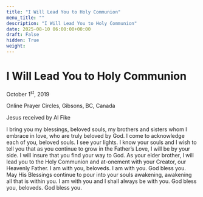 ```yaml
---
title: "I Will Lead You to Holy Communion"
menu_title: ""
description: "I Will Lead You to Holy Communion"
date: 2025-08-10 06:00:00+00:00
draft: False
hidden: True
weight:
---
```

# I Will Lead You to Holy Communion

October 1<sup>st</sup>, 2019

Online Prayer Circles, Gibsons, BC, Canada

Jesus received by Al Fike

I bring you my blessings, beloved souls, my brothers and sisters whom I embrace in love, who are truly beloved by God. I come to acknowledge each of you, beloved souls. I see your lights. I know your souls and I wish to tell you that as you continue to grow in the Father’s Love, I will be by your side. I will insure that you find your way to God. As your elder brother, I will lead you to the Holy Communion and at-onement with your Creator, our Heavenly Father. I am with you, beloveds. I am with you. God bless you. May His Blessings continue to pour into your souls awakening, awakening all that is within you. I am with you and I shall always be with you. God bless you, beloveds. God bless you.
